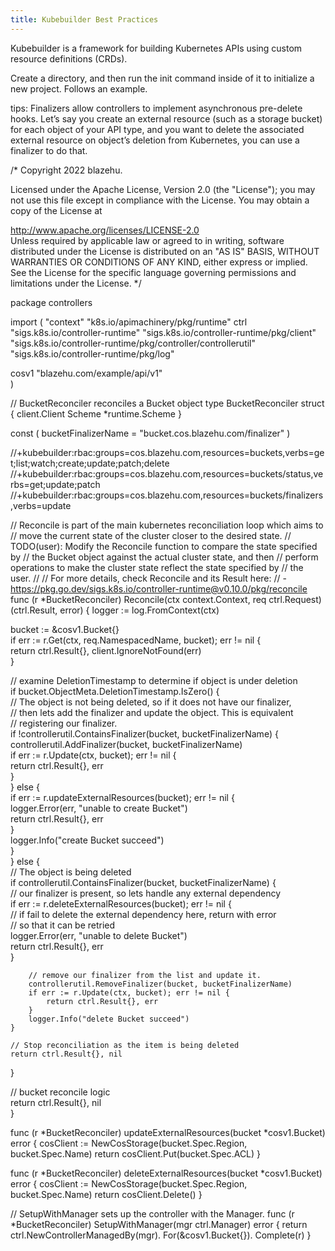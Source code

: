 ```yaml
---
title: Kubebuilder Best Practices
---
```

Kubebuilder is a framework for building Kubernetes APIs using custom resource definitions (CRDs).

Create a directory, and then run the init command inside of it to initialize a new project. Follows an example.

tips: Finalizers allow controllers to implement asynchronous pre-delete hooks. Let’s say you create an external resource (such as a storage bucket) for each object of your API type, and you want to delete the associated external resource on object’s deletion from Kubernetes, you can use a finalizer to do that.

/*
Copyright 2022 blazehu.

Licensed under the Apache License, Version 2.0 (the "License");
you may not use this file except in compliance with the License.
You may obtain a copy of the License at

http://www.apache.org/licenses/LICENSE-2.0  
Unless required by applicable law or agreed to in writing, software
distributed under the License is distributed on an "AS IS" BASIS,
WITHOUT WARRANTIES OR CONDITIONS OF ANY KIND, either express or implied.
See the License for the specific language governing permissions and
limitations under the License.
*/

package controllers

import (
"context"
"k8s.io/apimachinery/pkg/runtime"
ctrl "sigs.k8s.io/controller-runtime"
"sigs.k8s.io/controller-runtime/pkg/client"
"sigs.k8s.io/controller-runtime/pkg/controller/controllerutil"
"sigs.k8s.io/controller-runtime/pkg/log"

cosv1 "blazehu.com/example/api/v1"  
)

// BucketReconciler reconciles a Bucket object
type BucketReconciler struct {
client.Client
Scheme *runtime.Scheme
}

const (
bucketFinalizerName = "bucket.cos.blazehu.com/finalizer"
)

//+kubebuilder:rbac:groups=cos.blazehu.com,resources=buckets,verbs=get;list;watch;create;update;patch;delete
//+kubebuilder:rbac:groups=cos.blazehu.com,resources=buckets/status,verbs=get;update;patch
//+kubebuilder:rbac:groups=cos.blazehu.com,resources=buckets/finalizers,verbs=update

// Reconcile is part of the main kubernetes reconciliation loop which aims to
// move the current state of the cluster closer to the desired state.
// TODO(user): Modify the Reconcile function to compare the state specified by
// the Bucket object against the actual cluster state, and then
// perform operations to make the cluster state reflect the state specified by
// the user.
//
// For more details, check Reconcile and its Result here:
// - https://pkg.go.dev/sigs.k8s.io/controller-runtime@v0.10.0/pkg/reconcile
func (r *BucketReconciler) Reconcile(ctx context.Context, req ctrl.Request) (ctrl.Result, error) {
logger := log.FromContext(ctx)

bucket := &cosv1.Bucket{}  
if err := r.Get(ctx, req.NamespacedName, bucket); err != nil {  
    return ctrl.Result{}, client.IgnoreNotFound(err)  
}  

// examine DeletionTimestamp to determine if object is under deletion  
if bucket.ObjectMeta.DeletionTimestamp.IsZero() {  
    // The object is not being deleted, so if it does not have our finalizer,  
    // then lets add the finalizer and update the object. This is equivalent  
    // registering our finalizer.  
    if !controllerutil.ContainsFinalizer(bucket, bucketFinalizerName) {  
        controllerutil.AddFinalizer(bucket, bucketFinalizerName)  
        if err := r.Update(ctx, bucket); err != nil {  
            return ctrl.Result{}, err  
        }  
    } else {  
        if err := r.updateExternalResources(bucket); err != nil {  
            logger.Error(err, "unable to create Bucket")  
            return ctrl.Result{}, err  
        }  
        logger.Info("create Bucket succeed")  
    }  
} else {  
    // The object is being deleted  
    if controllerutil.ContainsFinalizer(bucket, bucketFinalizerName) {  
        // our finalizer is present, so lets handle any external dependency  
        if err := r.deleteExternalResources(bucket); err != nil {  
            // if fail to delete the external dependency here, return with error  
            // so that it can be retried  
            logger.Error(err, "unable to delete Bucket")  
            return ctrl.Result{}, err  
        }  

        // remove our finalizer from the list and update it.  
        controllerutil.RemoveFinalizer(bucket, bucketFinalizerName)  
        if err := r.Update(ctx, bucket); err != nil {  
            return ctrl.Result{}, err  
        }  
        logger.Info("delete Bucket succeed")  
    }  

    // Stop reconciliation as the item is being deleted  
    return ctrl.Result{}, nil  
}  

// bucket reconcile logic  
return ctrl.Result{}, nil  
}

func (r *BucketReconciler) updateExternalResources(bucket *cosv1.Bucket) error {
cosClient := NewCosStorage(bucket.Spec.Region, bucket.Spec.Name)
return cosClient.Put(bucket.Spec.ACL)
}

func (r *BucketReconciler) deleteExternalResources(bucket *cosv1.Bucket) error {
cosClient := NewCosStorage(bucket.Spec.Region, bucket.Spec.Name)
return cosClient.Delete()
}

// SetupWithManager sets up the controller with the Manager.
func (r *BucketReconciler) SetupWithManager(mgr ctrl.Manager) error {
return ctrl.NewControllerManagedBy(mgr).
For(&cosv1.Bucket{}).
Complete(r)
}